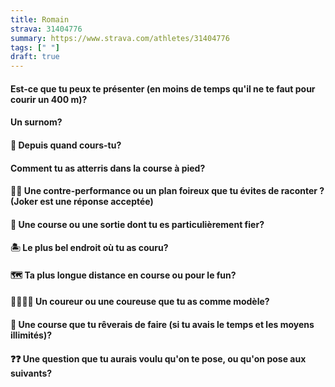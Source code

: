 ```yaml
---
title: Romain
strava: 31404776
summary: https://www.strava.com/athletes/31404776
tags: [" "]
draft: true
---
```


#### Est-ce que tu peux te présenter (en moins de temps qu'il ne te faut pour courir un 400 m)?

#### Un surnom?

#### 📆 Depuis quand cours-tu?

#### Comment tu as atterris dans la course à pied?

#### 😵‍💫 Une contre-performance ou un plan foireux que tu évites de raconter ? (Joker est une réponse acceptée)

#### 🏅 Une course ou une sortie dont tu es particulièrement fier?

#### 🏝️ Le plus bel endroit où tu as couru?

#### 🗺️ Ta plus longue distance en course ou pour le fun?

#### 🏃‍♂️🏃‍♀️ Un coureur ou une coureuse que tu as comme modèle?

#### 🏁 Une course que tu rêverais de faire (si tu avais le temps et les moyens illimités)?

#### ❓❓ Une question que tu aurais voulu qu'on te pose, ou qu'on pose aux suivants?